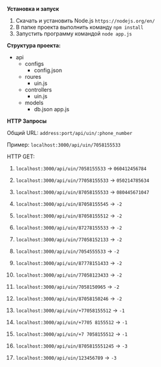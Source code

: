**Установка и запуск**
1. Скачать и установить Node.js `https://nodejs.org/en/`
2. В папке проекта выполнить команду `npm install`
3. Запустить программу командой `node app.js`



**Структура проекта:**
- api
   - configs
      - config.json
   - roures
      - uin.js
   - controllers
      - uin.js
   - models
      - db.json
app.js



**HTTP Запросы**

Общий URL: `address:port/api/uin/:phone_number`

Пример: `localhost:3000/api/uin/7058155533`

HTTP GET:
1. `localhost:3000/api/uin/7058155533` -> `060412456784`
2. `localhost:3000/api/uin/77058155533` -> `050214785634`
3. `localhost:3000/api/uin/87058155533` -> `080445671047`

4. `localhost:3000/api/uin/87058155545` -> `-2`
5. `localhost:3000/api/uin/87058155512` -> `-2`

6. `localhost:3000/api/uin/87278155533` -> `-2`
7. `localhost:3000/api/uin/77058152133` -> `-2`
8. `localhost:3000/api/uin/7054555533` -> `-2`

9. `localhost:3000/api/uin/87778151433` -> `-2`
10. `localhost:3000/api/uin/77058123433` -> `-2`
11. `localhost:3000/api/uin/7058150965` -> `-2`
12. `localhost:3000/api/uin/87058150246` -> `-2`

13. `localhost:3000/api/uin/+77058155512` -> `-1`
14. `localhost:3000/api/uin/+7705 8155512` -> `-1`
15. `localhost:3000/api/uin/+7 7058155512` -> `-1`

16. `localhost:3000/api/uin/8705815551245` -> `-3`
17. `localhost:3000/api/uin/123456789` -> `-3`
